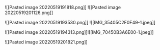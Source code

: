 ![[Pasted image 20220519191818.png]]
![[Pasted image 20220519201126.png]]

![[Pasted image 20220519193530.png]]
![[IMG_35405C2F0F49-1.jpeg]]

![[Pasted image 20220519194313.png]]![[IMG_70450B3A6E00-1.jpeg]]

![[Pasted image 20220519201821.png]]